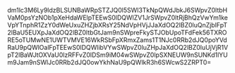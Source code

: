 dm1lc3M6Ly9ldzBLSUNBaWRpSTZJQ0l5SWl3TkNpQWdJbkJ6SWpvZ0ltbHVaM0psYzNOb1pXeHdaWElpTEEwS0lDQWlZV1JrSWpvZ0ltRjBhQzVwYm1keVpYTnphR1ZzY0dWeUxuZHZjbXRsY25NdVpHVjJJaXdOQ2lBZ0luQnZjblFpT2lBaU5EUXpJaXdOQ2lBZ0ltbGtJam9nSWpreFkySTJObUpoTFdFek56TXRORE5oTUMwNE1UWTVMVE16WkRSbFpXRmxZams1T1NJc0RRb2dJQ0poYVdRaU9pQWlOalFpTEEwS0lDQWlibVYwSWpvZ0luZHpJaXdOQ2lBZ0luUjVjR1VpT2lBaWJtOXVaU0lzRFFvZ0lDSm9iM04wSWpvZ0lpSXNEUW9nSUNKd1lYUm9Jam9nSWlJc0RRb2dJQ0owYkhNaU9pQWlkR3h6SWcwS2ZRPT0=
